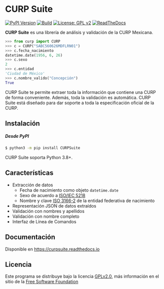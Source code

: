 # CURP Suite

[![PyPI Version][version-badge]][pypi] [![Build][build-badge]][actions] [![License: GPL  v2][license-badge]][gnu] [![ReadTheDocs][docs-badge]][rtd]

**CURP Suite** es una librería de análisis y validación de la CURP Mexicana.

```python
>>> from curp import CURP
>>> c = CURP("SABC560626MDFLRN01")
>>> c.fecha_nacimiento
datetime.date(1956, 6, 26)
>>> c.sexo
2
>>> c.entidad
'Ciudad de México'
>>> c.nombre_valido("Concepción")
True
```



CURP Suite te permite extraer toda la información que contiene una CURP de forma conveniente. Además, toda la validación es automática. CURP Suite está diseñado para dar soporte a toda la especificación oficial de la CURP.



## Instalación

##### Desde PyPI

```bash
$ python3 -m pip install CURPSuite
```

CURP Suite soporta Python 3.8+.



## Características

- Extracción de datos
  - Fecha de nacimiento como objeto `datetime.date`
  - Sexo de acuerdo a [ISO/IEC 5218][iso5218]
  - Nombre y clave [ISO 3166-2][iso3166] de la entidad federativa de nacimiento
- Representación JSON de datos extraídos
- Validación con nombres y apellidos
- Validación con nombre completo
- Interfaz de Línea de Comandos



## Documentación

Disponible en https://curpsuite.readthedocs.io



## Licencia

Este programa se distribuye bajo la licencia [GPLv2.0][license], más información en el sitio de la [Free Software Foundation][gnu]



<!-- MARKDOWN LINK REFERENCES -->

[iso5218]: https://en.wikipedia.org/wiki/ISO/IEC_5218 "ISO/IEC 5218"
[iso3166]: https://es.wikipedia.org/wiki/ISO_3166-2 "ISO 3166-2"
[git]: https://git-scm.com/	"Git"
[python]: https://www.python.org/ "Python.org"
[pipenv]: https://pipenv.pypa.io/en/latest/ "Pipenv"
[license]: LICENSE "General Public License"
[gnu]: https://www.gnu.org/licenses/old-licenses/gpl-2.0.html "Free Software Foundation"
[pypi]: https://pypi.org/project/CURPSuite
[license-badge]: https://img.shields.io/github/license/jacobszpz/CURPSuite
[version-badge]: https://img.shields.io/pypi/v/CURPSuite
[python-version-badge]: https://img.shields.io/pypi/pyversions/CURPSuite
[build-badge]: https://img.shields.io/github/workflow/status/jacobszpz/CURPSuite/Python%20CI/master
[actions]: https://github.com/jacobszpz/CURPSuite/actions
[docs-badge]: https://img.shields.io/readthedocs/curpsuite
[rtd]: https://curpsuite.readthedocs.io
